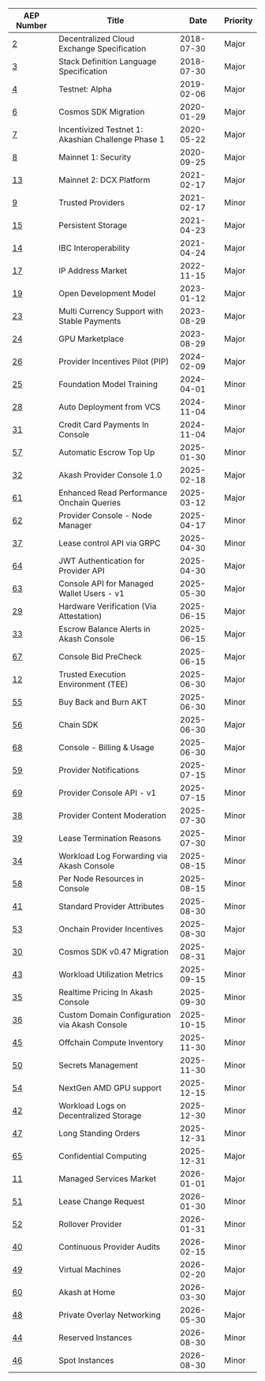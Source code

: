 | AEP Number | Title | Date | Priority |
| --- | --- | --- | --- |
| [2](spec/aep-2) | Decentralized Cloud Exchange Specification | 2018-07-30 | Major |
| [3](spec/aep-3) | Stack Definition Language Specification | 2018-07-30 | Major |
| [4](spec/aep-4) | Testnet: Alpha | 2019-02-06 | Major |
| [6](spec/aep-6) | Cosmos SDK Migration | 2020-01-29 | Major |
| [7](spec/aep-7) | Incentivized Testnet 1: Akashian Challenge Phase 1 | 2020-05-22 | Major |
| [8](spec/aep-8) | Mainnet 1: Security | 2020-09-25 | Major |
| [13](spec/aep-13) | Mainnet 2: DCX Platform | 2021-02-17 | Major |
| [9](spec/aep-9) | Trusted Providers | 2021-02-17 | Minor |
| [15](spec/aep-15) | Persistent Storage | 2021-04-23 | Major |
| [14](spec/aep-14) | IBC Interoperability | 2021-04-24 | Major |
| [17](spec/aep-17) | IP Address Market | 2022-11-15 | Major |
| [19](spec/aep-19) | Open Development Model | 2023-01-12 | Major |
| [23](spec/aep-23) | Multi Currency Support with Stable Payments | 2023-08-29 | Major |
| [24](spec/aep-24) | GPU Marketplace | 2023-08-29 | Major |
| [26](spec/aep-26) | Provider Incentives Pilot (PIP) | 2024-02-09 | Major |
| [25](spec/aep-25) | Foundation Model Training | 2024-04-01 | Minor |
| [28](spec/aep-28) | Auto Deployment from VCS | 2024-11-04 | Minor |
| [31](spec/aep-31) | Credit Card Payments In Console | 2024-11-04 | Major |
| [57](spec/aep-57) | Automatic Escrow Top Up | 2025-01-30 | Minor |
| [32](spec/aep-32) | Akash Provider Console 1.0 | 2025-02-18 | Major |
| [61](spec/aep-61) | Enhanced Read Performance Onchain Queries | 2025-03-12 | Major |
| [62](spec/aep-62) | Provider Console - Node Manager | 2025-04-17 | Minor |
| [37](spec/aep-37) | Lease control API via GRPC | 2025-04-30 | Minor |
| [64](spec/aep-64) | JWT Authentication for Provider API | 2025-04-30 | Major |
| [63](spec/aep-63) | Console API for Managed Wallet Users - v1 | 2025-05-30 | Major |
| [29](spec/aep-29) | Hardware Verification (Via Attestation) | 2025-06-15 | Major |
| [33](spec/aep-33) | Escrow Balance Alerts in Akash Console | 2025-06-15 | Major |
| [67](spec/aep-67) | Console Bid PreCheck | 2025-06-15 | Major |
| [12](spec/aep-12) | Trusted Execution Environment (TEE) | 2025-06-30 | Major |
| [55](spec/aep-55) | Buy Back and Burn AKT | 2025-06-30 | Minor |
| [56](spec/aep-56) | Chain SDK | 2025-06-30 | Major |
| [68](spec/aep-68) | Console - Billing & Usage | 2025-06-30 | Major |
| [59](spec/aep-59) | Provider Notifications | 2025-07-15 | Minor |
| [69](spec/aep-69) | Provider Console API - v1 | 2025-07-15 | Minor |
| [38](spec/aep-38) | Provider Content Moderation | 2025-07-30 | Minor |
| [39](spec/aep-39) | Lease Termination Reasons | 2025-07-30 | Minor |
| [34](spec/aep-34) | Workload Log Forwarding via Akash Console | 2025-08-15 | Minor |
| [58](spec/aep-58) | Per Node Resources in Console | 2025-08-15 | Minor |
| [41](spec/aep-41) | Standard Provider Attributes | 2025-08-30 | Minor |
| [53](spec/aep-53) | Onchain Provider Incentives | 2025-08-30 | Major |
| [30](spec/aep-30) | Cosmos SDK v0.47 Migration | 2025-08-31 | Major |
| [43](spec/aep-43) | Workload Utilization Metrics | 2025-09-15 | Minor |
| [35](spec/aep-35) | Realtime Pricing In Akash Console | 2025-09-30 | Minor |
| [36](spec/aep-36) | Custom Domain Configuration via Akash Console | 2025-10-15 | Minor |
| [45](spec/aep-45) | Offchain Compute Inventory | 2025-11-30 | Minor |
| [50](spec/aep-50) | Secrets Management | 2025-11-30 | Minor |
| [54](spec/aep-54) | NextGen AMD GPU support | 2025-12-15 | Minor |
| [42](spec/aep-42) | Workload Logs on Decentralized Storage | 2025-12-30 | Minor |
| [47](spec/aep-47) | Long Standing Orders | 2025-12-31 | Minor |
| [65](spec/aep-65) | Confidential Computing | 2025-12-31 | Major |
| [11](spec/aep-11) | Managed Services Market | 2026-01-01 | Major |
| [51](spec/aep-51) | Lease Change Request | 2026-01-30 | Minor |
| [52](spec/aep-52) | Rollover Provider | 2026-01-31 | Minor |
| [40](spec/aep-40) | Continuous Provider Audits | 2026-02-15 | Minor |
| [49](spec/aep-49) | Virtual Machines | 2026-02-20 | Major |
| [60](spec/aep-60) | Akash at Home | 2026-03-30 | Major |
| [48](spec/aep-48) | Private Overlay Networking | 2026-05-30 | Major |
| [44](spec/aep-44) | Reserved Instances | 2026-08-30 | Minor |
| [46](spec/aep-46) | Spot Instances | 2026-08-30 | Minor |